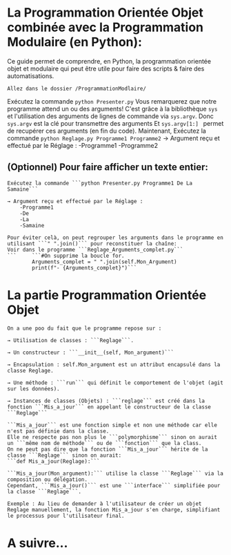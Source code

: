 # La Programmation Orientée Objet combinée avec la Programmation Modulaire (en Python):
Ce guide permet de comprendre, en Python, la programmation orientée objet et modulaire
qui peut être utile pour faire des scripts & faire des automatisations.

```
Allez dans le dossier /ProgrammationModlaire/
```

Exécutez la commande ```python Presenter.py```
Vous remarquerez que notre programme attend un ou des arguments!
C'est grâce à la bibliothèque ```sys``` et l'utilisation des arguments de lignes de commande via ```sys.argv```.
Donc ```sys.argv``` est la clé pour transmettre des arguments
Et  ```sys.argv[1:] ``` permet de recupérer ces arguments (en fin du code).
Maintenant, Exécutez la commande ```python Reglage.py Programme1 Programme2```
→ Argument reçu et effectué par le Réglage :
	-Programme1
	-Programme2

## (Optionnel) Pour faire afficher un texte entier:
```
Exécutez la commande ```python Presenter.py Programme1 De La Samaine```

→ Argument reçu et effectué par le Réglage :
	-Programme1
	-De
	-La
	-Samaine

Pour éviter celà, on peut regrouper les arguments dans le programme en utilisant ```" ".join()``` pour reconstituer la chaîne:
Voir dans le programme ```Reglage_Arguments_complet.py```
```		```#On supprime la boucle for.
		Arguments_complet = " ".join(self.Mon_Argument)
		print(f"- {Arguments_complet}")```
```
# La partie Programmation Orientée Objet
```
On a une poo du fait que le programme repose sur :

→ Utilisation de classes : ```Reglage```.

→ Un constructeur :	```__init__(self, Mon_argument)```

→ Encapsulation : self.Mon_argument est un attribut encapsulé dans la classe Reglage.

→ Une méthode : ```run``` qui définit le comportement de l'objet (agit sur les données).

→ Instances de classes (Objets) : ```reglage``` est créé dans la fonction ```Mis_a_jour``` en appelant le constructeur de la classe ```Reglage```
```
```
```Mis_a_jour``` est une fonction simple et non une méthode car elle n'est pas définie dans la classe.
Elle ne respecte pas non plus le ```polymorphisme``` sinon on aurait un ```même nom de méthode``` ou de ```fonction``` que la class.
On ne peut pas dire que la fonction ```Mis_a_jour``` hérite de la classe ```Reglage``` sinon on aurait:
```def Mis_a_jour(Reglage):```

```Mis_a_jour(Mon_argument):``` utilise la classe ```Reglage``` via la composition ou délégation.
Cependant, ```Mis_a_jour()``` est une ```interface``` simplifiée pour la classe ```Reglage```.

Exemple : Au lieu de demander à l'utilisateur de créer un objet Reglage manuellement, la fonction Mis_a_jour s'en charge, simplifiant le processus pour l'utilisateur final.

```
# A suivre...

        
		
